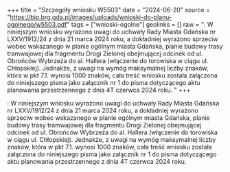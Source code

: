 +++
title = "Szczegóły wniosku W5503"
date = "2024-06-20"
source = "https://bip.brg.gda.pl/images/uploads/wnioski-do-planu-ogolnego/w5503.pdf"
tags = ["wnioski-ogolne"]
geolinks = []
raw = ": W niniejszym wniosku wyrażono uwagi do uchwały Rady Miasta Gdańska nr LXXV/1912/24 z dnia 21 marca 2024 roku, a dokładniej wyrażono sprzeciw wobec wskazanego w planie ogólnym miasta Gdańska, planie budowy trasy tramwajowej dla fragmentu Drogi Zielonej obejmującej odcinek od ul. Obrońców Wybrzeża do al. Hallera (włączenie do torowiska w ciągu ul. Chłopskiej). Jednakże, z uwagi na wymóg maksymalnej liczby znaków, która w pkt 7.1. wynosi 1000 znaków, cała treść wniosku została załączona do niniejszego pisma jako załącznik nr 1 do pisma dotyczącego aktu planowania przestrzennego z dnia 4T czerwca 2024 roku. "
+++

:
W niniejszym wniosku wyrażono uwagi do uchwały Rady Miasta Gdańska nr LXXV/1912/24 z dnia 21 marca
2024 roku, a dokładniej wyrażono sprzeciw wobec wskazanego w planie ogólnym miasta Gdańska, planie
budowy trasy tramwajowej dla fragmentu Drogi Zielonej obejmującej odcinek od ul. Obrońców Wybrzeża do
al. Hallera (włączenie do torowiska w ciągu ul. Chłopskiej). Jednakże, z uwagi na wymóg maksymalnej liczby
znaków, która w pkt 7.1. wynosi 1000 znaków, cała treść wniosku została załączona do niniejszego pisma
jako załącznik nr 1 do pisma dotyczącego aktu planowania przestrzennego z dnia 4T czerwca 2024 roku.



